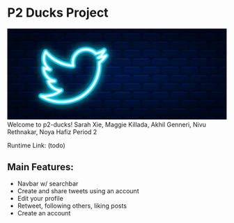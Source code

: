 # P2 Ducks Project
![twitter wallpaper](static/assets/twitter.jpeg)
Welcome to p2-ducks!
Sarah Xie, Maggie Killada, Akhil Genneri, Nivu Rethnakar, Noya Hafiz
Period 2

Runtime Link: (todo)

## Main Features:

- Navbar w/ searchbar
- Create and share tweets using an account
- Edit your profile
- Retweet, following others, liking posts
- Create an account
